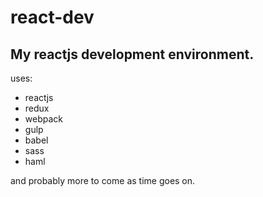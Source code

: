# react-dev

## My reactjs development environment.

uses:

* reactjs
* redux
* webpack
* gulp
* babel
* sass
* haml

and probably more to come as time goes on.